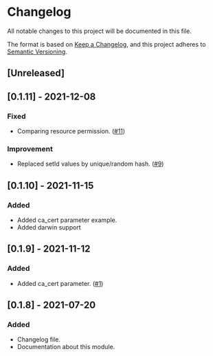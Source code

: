 # Changelog
All notable changes to this project will be documented in this file.

The format is based on [Keep a Changelog](https://keepachangelog.com/en/1.0.0/),
and this project adheres to [Semantic Versioning](https://semver.org/spec/v2.0.0.html).

## [Unreleased]

## [0.1.11] - 2021-12-08
### Fixed
- Comparing resource permission. ([#11](https://github.com/cropalato/terraform-provider-etcd/issues/11))

### Improvement
- Replaced setId values by unique/random hash. ([#9](https://github.com/cropalato/terraform-provider-etcd/issues/9))

## [0.1.10] - 2021-11-15
### Added
- Added ca_cert parameter example. 
- Added darwin support

## [0.1.9] - 2021-11-12
### Added
- Added ca_cert parameter. ([#1](https://github.com/cropalato/terraform-provider-etcd/issues/1))

## [0.1.8] - 2021-07-20
### Added
- Changelog file.
- Documentation about this module.
